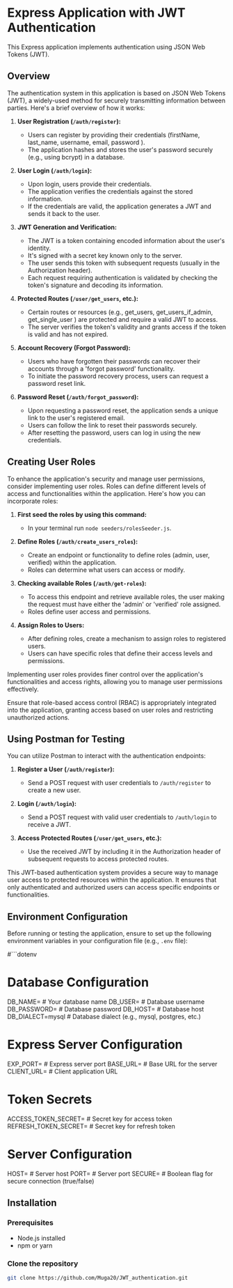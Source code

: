 # Express Application with JWT Authentication

This Express application implements authentication using JSON Web Tokens (JWT).

## Overview

The authentication system in this application is based on JSON Web Tokens (JWT), a widely-used method for securely transmitting information between parties. Here's a brief overview of how it works:

1. **User Registration (`/auth/register`):**
   - Users can register by providing their credentials (firstName, last_name, username, email, password ).
   - The application hashes and stores the user's password securely (e.g., using bcrypt) in a database.

2. **User Login (`/auth/login`):**
   - Upon login, users provide their credentials.
   - The application verifies the credentials against the stored information.
   - If the credentials are valid, the application generates a JWT and sends it back to the user.

3. **JWT Generation and Verification:**
   - The JWT is a token containing encoded information about the user's identity.
   - It's signed with a secret key known only to the server.
   - The user sends this token with subsequent requests (usually in the Authorization header).
   - Each request requiring authentication is validated by checking the token's signature and decoding its information.

4. **Protected Routes (`/user/get_users`, etc.):**
   - Certain routes or resources (e.g., get_users, get_users_if_admin, get_single_user ) are protected and require a valid JWT to access.
   - The server verifies the token's validity and grants access if the token is valid and has not expired.


5. **Account Recovery (Forgot Password):**
   - Users who have forgotten their passwords can recover their accounts through a 'forgot password' functionality.
   - To initiate the password recovery process, users can request a password reset link.

6. **Password Reset (`/auth/forgot_password`):**
   - Upon requesting a password reset, the application sends a unique link to the user's registered email.
   - Users can follow the link to reset their passwords securely.
   - After resetting the password, users can log in using the new credentials.



## Creating User Roles

To enhance the application's security and manage user permissions, consider implementing user roles. Roles can define different levels of access and functionalities within the application. Here's how you can incorporate roles:

1. **First seed the roles by using this command:**
   - In your terminal run `node seeders/rolesSeeder.js`.

2. **Define Roles (`/auth/create_users_roles`):**
   - Create an endpoint or functionality to define roles (admin, user, verified) within the application.
   - Roles can determine what users can access or modify.

3. **Checking available Roles (`/auth/get-roles`):**
   - To access this endpoint and retrieve available roles, the user making the request must have either the 'admin' or 'verified' role assigned.
   - Roles define user access and permissions.

4. **Assign Roles to Users:**
   - After defining roles, create a mechanism to assign roles to registered users.
   - Users can have specific roles that define their access levels and permissions.

Implementing user roles provides finer control over the application's functionalities and access rights, allowing you to manage user permissions effectively.

Ensure that role-based access control (RBAC) is appropriately integrated into the application, granting access based on user roles and restricting unauthorized actions.

## Using Postman for Testing

You can utilize Postman to interact with the authentication endpoints:

1. **Register a User (`/auth/register`):**
   - Send a POST request with user credentials to `/auth/register` to create a new user.

2. **Login (`/auth/login`):**
   - Send a POST request with valid user credentials to `/auth/login` to receive a JWT.

3. **Access Protected Routes (`/user/get_users`, etc.):**
   - Use the received JWT by including it in the Authorization header of subsequent requests to access protected routes.

This JWT-based authentication system provides a secure way to manage user access to protected resources within the application. It ensures that only authenticated and authorized users can access specific endpoints or functionalities.

## Environment Configuration

Before running or testing the application, ensure to set up the following environment variables in your configuration file (e.g., `.env` file):

#```dotenv
# Database Configuration
DB_NAME=               # Your database name
DB_USER=               # Database username
DB_PASSWORD=           # Database password
DB_HOST=               # Database host
DB_DIALECT=mysql       # Database dialect (e.g., mysql, postgres, etc.)

# Express Server Configuration
EXP_PORT=              # Express server port
BASE_URL=              # Base URL for the server
CLIENT_URL=            # Client application URL

# Token Secrets
ACCESS_TOKEN_SECRET=   # Secret key for access token
REFRESH_TOKEN_SECRET=  # Secret key for refresh token

# Server Configuration
HOST=                  # Server host
PORT=                  # Server port
SECURE=                # Boolean flag for secure connection (true/false)


## Installation

### Prerequisites
- Node.js installed
- npm or yarn

### Clone the repository
```bash
git clone https://github.com/Muga20/JWT_authentication.git

